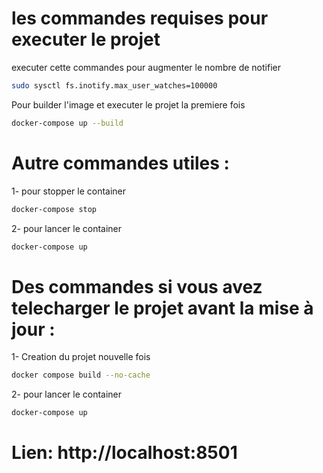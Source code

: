 # les commandes requises pour executer le projet

executer cette commandes pour augmenter le nombre de notifier 
```bash
sudo sysctl fs.inotify.max_user_watches=100000
```
Pour builder l'image et executer le projet la premiere fois
```bash
docker-compose up --build
```
# Autre commandes utiles : 
1- pour stopper le container 
```bash
docker-compose stop
```
2- pour lancer le container
```bash
docker-compose up
```
# Des commandes si vous avez telecharger le projet avant la mise à jour : 
1- Creation du projet nouvelle fois  
```bash
docker compose build --no-cache
```
2- pour lancer le container
```bash
docker-compose up
```
# Lien: http://localhost:8501
